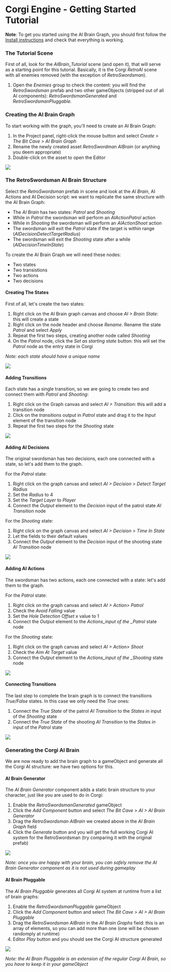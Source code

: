 # Corgi Engine - Getting Started Tutorial

**Note**: To get you started using the AI Brain Graph, you should first follow the [Install instructions](../install-instructions.md) and check that everything is working.

### The Tutorial Scene

First of all, look for the _AIBrain\_Tutorial_ scene \(and open it\), that will serve as a starting point for this tutorial. Basically, it is the Corgi _RetroAI_ scene with all enemies removed \(with the exception of _RetroSwordsman_\).

1. Open the _Enemies_ group to check the content: you will find the _RetroSwordsman_ prefab and two other gameObjects \(stripped out of all AI components\): _RetroSwordsmanGenerated_ and _RetroSwordsmanPluggable._

### Creating the AI Brain Graph

To start working with the graph, you'll need to create an AI Brain Graph:

1. In the Project panel, right-click the mouse button and select _Create &gt; The Bit Cave &gt; AI Brain Graph_
2. Rename the newly created asset _RetroSwordman AIBrain_ \(or anything you deem appropriate\)
3. Double-click on the asset to open the Editor

![](../.gitbook/assets/corgi_starting_tutorial_001.png)

### The RetroSwordsman AI Brain Structure

Select the _RetroSwordsman_ prefab in scene and look at the _AI Brain_, AI Actions and AI Decision script: we want to replicate the same structure with the AI Brain Graph:

* The _AI Brain_ has two states: _Patrol_ and _Shooting_
* While in _Patrol_ the swordsman will perform an _AIActionPatrol_ action
* While in _Shooting_ the swordsman will perform an _AIActionShoot_ action
* The swordsman will exit the _Patrol_ state if the target is within range \(_AIDecisionDetectTargetRadius_\)
* The swordsman will exit the _Shooting_ state after a while \(_AIDecisionTimeInState_\)

To create the AI Brain Graph we will need these nodes:

* Two states
* Two transistions
* Two actions
* Two decisions

#### Creating The States

First of all, let's create the two states:

1. Right click on the AI Brain graph canvas and choose _AI &gt; Brain State_: this will create a state
2. Right click on the node header and choose _Rename_. Rename the state _Patrol_ and select _Apply_
3. Repeat the first two steps, creating another node called _Shooting_
4. On the _Patrol_ node, click the _Set as starting state_ button: this will set the _Patrol_ node as the entry state in Corgi

_Note: each state should have a unique name_

![](../.gitbook/assets/corgi_starting_tutorial_002.png)

#### Adding Transitions

Each state has a single transition, so we are going to create two and connect them with _Patrol_ and _Shooting_:

1. Right click on the Graph canvas and select _AI &gt; Transition_: this will add a transition node
2. Click on the _transitions_ output in _Patrol_ state and drag it to the _Input_ element of the transition node
3. Repeat the first two steps for the _Shooting_ state

![](../.gitbook/assets/corgi_starting_tutorial_003.png)

#### Adding AI Decisions

The original swordsman has two decisions, each one connected with a state, so let's add them to the graph.

For the _Patrol_ state:

1. Right click on the graph canvas and select _AI &gt; Decision &gt; Detect Target Radius_
2. Set the _Radius_ to 4
3. Set the _Target Layer_ to _Player_
4. Connect the _Output_ element to the _Decision_ input of the patrol state _AI Transition_ node

For the _Shooting_ state:

1. Right click on the graph canvas and select _AI &gt; Decision &gt; Time In State_
2. Let the fields to their default values
3. Connect the _Output_ element to the _Decision_ input of the shooting state _AI Transition_ node

![](../.gitbook/assets/corgi_staring_tutorial_004.png)

#### Adding AI Actions

The swordsman has two actions, each one connected with a state: let's add them to the graph.

For the _Patrol_ state:

1. Right click on the graph canvas and select _AI &gt; Action&gt; Patrol_
2. Check the _Avoid Falling_ value
3. Set the _Hole Detection Offset_ x value to 1
4. Connect the _Output_ element to the _Actions\_input of the \_Patrol_ state node

For the _Shooting_ state:

1. Right click on the graph canvas and select _AI &gt; Action&gt; Shoot_
2. Check the _Aim At Target_ value
3. Connect the _Output_ element to the _Actions\_input of the \_Shooting_ state node

![](../.gitbook/assets/corgi_starting_tutorial_005.png)

#### Connecting Transitions

The last step to complete the brain graph is to connect the transitions _True/False_ states. In this case we only need the _True_ ones:

1. Connect the _True State_ of the patrol _AI Transition_ to the _States in_ input of the _Shooting_ state
2. Connect the _True State_ of the shooting _AI Transition_ to the _States in_ input of the _Patrol_ state

![](../.gitbook/assets/corgi_staring_tutorial_006.png)

### Generating the Corgi AI Brain

We are now ready to add the brain graph to a gameObject and generate all the Corgi AI structure: we have two options for this.

#### AI Brain Generator

The _AI Brain Generator_ component adds a static brain structure to your character, just like you are used to do in Corgi:

1. Enable the _RetroSwordsmanGenerated_ gameObject
2. Click the _Add Component_ button and select _The Bit Cave &gt; AI &gt; AI Brain Generator_
3. Drag the _RetroSwordsman AIBrain_ we created above in the _AI Brain Graph_ field
4. Click the _Generate_ button and you will get the full working Corgi AI system for the RetroSwordsman \(try comparing it with the original prefab\)

![](../.gitbook/assets/corgi_staring_tutorial_007.png)

_Note: once you are happy with your brain, you can safely remove the AI Brain Generator component as it is not used during gameplay_

#### AI Brain Pluggable

The _AI Brain Pluggable_ generates all Corgi AI system at runtime from a list of brain graphs:

1. Enable the _RetroSwordsmanPluggable_ gameObject
2. Click the _Add Component_ button and select _The Bit Cave &gt; AI &gt; AI Brain Pluggable_
3. Drag the _RetroSwordsman AIBrain_ in the _AI Brain Graphs_ field: this is an array of elements, so you can add more than one \(one will be chosen randomply at runtime\)
4. Editor _Play_ button and you should see the Corgi AI structure generated

![](../.gitbook/assets/corgi_staring_tutorial_008.png)

_Note: the AI Brain Pluggable is an extension of the regular Corgi AI Brain, so you have to keep it in your gameObject_


